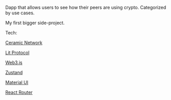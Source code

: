 Dapp that allows users to see how their peers are using crypto. Categorized by use cases.

My first bigger side-project.

Tech:

[Ceramic Network](https://ceramic.network/)

[Lit Protocol](https://ceramic.network/)

[Web3.js](https://web3js.readthedocs.io/)

[Zustand](https://github.com/pmndrs/zustand)

[Material UI](https://mui.com/)

[React Router](https://reactrouter.com/)
